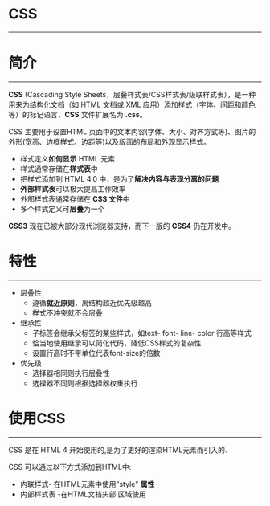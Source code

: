 #  CSS

---

# 简介

---

**CSS** (Cascading Style Sheets，层叠样式表/CSS样式表/级联样式表），是一种用来为结构化文档（如 HTML 文档或 XML 应用）添加样式（字体、间距和颜色等）的标记语言，**CSS** 文件扩展名为 **.css**。

CSS 主要用于设置HTML 页面中的文本内容(字体、大小、对齐方式等)、图片的外形(宽高、边框样式、边距等)以及版面的布局和外观显示样式。

- 样式定义**如何显示** HTML 元素
- 样式通常存储在**样式表**中
- 把样式添加到 HTML 4.0 中，是为了**解决内容与表现分离的问题**
- **外部样式表**可以极大提高工作效率
- 外部样式表通常存储在 **CSS 文件**中
- 多个样式定义可**层叠**为一个

**CSS3** 现在已被大部分现代浏览器支持，而下一版的 **CSS4** 仍在开发中。



# 特性

---

- 层叠性
   - 遵循**就近原则**，离结构越近优先级越高
   - 样式不冲突就不会层叠
- 继承性
   - 子标签会继承父标签的某些样式，如text- font- line- color 行高等样式
   - 恰当地使用继承可以简化代码，降低CSS样式的复杂性
   - 设置行高时不带单位代表font-size的倍数
- 优先级
   - 选择器相同则执行层叠性
   - 选择器不同则根据选择器权重执行



# 使用CSS

---

CSS 是在 HTML 4 开始使用的,是为了更好的渲染HTML元素而引入的.

CSS 可以通过以下方式添加到HTML中:

- 内联样式- 在HTML元素中使用"style" **属性**
- 内部样式表 -在HTML文档头部 <head> 区域使用<style> **元素** 来包含CSS
- 外部引用 - 使用外部 CSS **文件**

最好的方式是通过外部引用CSS文件.

1. 内联样式

    ```html
    <body style="background-color:yellow;">
    ```

2. 内部样式表

    ```html
    <head>
    <style type="text/css">
    body {background-color:yellow;}
    p {color:blue;}
    </style>
    </head>
    ```

3. 外部样式表

    ```html
    <head>
    <link rel="stylesheet" type="text/css" href="mystyle.css">
    </head>
    ```


# 多重样式优先级

---

样式表允许以多种方式规定样式信息。样式可以规定在单个的 HTML 元素中，在 HTML 页的头元素中，或在一个外部的 CSS 文件中。甚至可以在同一个 HTML 文档内部引用多个外部样式表。

一般情况下，优先级如下：

**（内联样式）Inline style > （内部样式）Internal style sheet >（外部样式）External style sheet > 浏览器默认样式**

> 如果外部样式放在内部样式的后面，则外部样式将覆盖内部样式

下列是一份优先级逐级增加的选择器列表：

- 继承/通用选择器（*）
- 元素(类型)选择器
- 类选择器
- 属性选择器
- 伪类
- ID 选择器
- 内联样式

![image-20230729135222071](Pictures/image-20230729135222071.png)

>  !important 规则例外
>
> 当 !important 规则被应用在一个样式声明中时,该样式声明会覆盖CSS中任何其他的声明, 无论它处在声明列表中的哪里. 尽管如此, !important规则还是与优先级毫无关系.使用 !important 不是一个好习惯，因为它改变了你样式表本来的级联规则，从而使其难以调试。
>
> 一些经验法则：
>
> - **Always** 要优化考虑使用样式规则的优先级来解决问题而不是 `!important`
> - **Only** 只在需要覆盖全站或外部 css（例如引用的 ExtJs 或者 YUI ）的特定页面中使用 `!important`
> - **Never** 永远不要在全站范围的 css 上使用` !important`
> - **Never** 永远不要在你的插件中使用 `!important`

CSS 优先级法则：

-  选择器都有一个权值，权值越大越优先；
-  当权值相等时，后出现的样式表设置要优于先出现的样式表设置；
-  创作者的规则高于浏览者：即网页编写者设置的CSS 样式的优先权高于浏览器所设置的样式；
-  继承的CSS 样式权重是0，不如后来指定的CSS 样式；
-  在同一组属性设置中标有“!important”规则的优先级最大
-  权重叠加：**复合选择器**的权重需要将选择器的所有权重相加，且结果不会产生进位



# 书写顺序

---

1. 布局定位属性: display/position/ float/clear/visibility/overflow	(建议 display第一个写，毕竟关系到模式)
2. 自身属性: width/height/margin/ padding /border/ background
3. 文本属性: color/font / text-decoration/text-align/vertical-align/white- space / break-word
4. 其他属性 ( CSS3 ) : content/cursor / border-radius / box-shadow / text-shadow/ background:linear-gradient...

# Emmet语法

---

Emmet语法的前身是Zen coding,它使用缩写,来提高HTML/CSS的编写速度,VScode内部已经集成该语法.

1. 快速生成HTML结构语法

   ​	 ①生成标签 直接输入标签名 按tab键即可 比如 div 然后tab键,就可以生成<div></div>
   ​     ②如果想要生成多个相同标签 加上 * 就可以 比如 div*3 就可以快速生成3个div
   ​     ③如果有父子级关系,可以用> 比如 ul>li就可以
   ​     ④如果有兄弟关系的标签,用+ 就可以 比如 div+p
   ​     ⑤如果生成带有类名或者id名字的,直接写 .demo 或者 #two tab 键就可以了
   ​     ⑥如果生成的div类名是由顺序的,可以用自增符号$
   ​     ⑦如果想要在生成的标签内部写内容可以用{}表示

2. 快速生成CSS样式语法

   CSS基本采取简写形式即可

   ​     ①比如w200 按tab 可以生成 width:200px;
   ​     ②比如lh26 按tab 可以生成 line-height:26px; 



# 初始化(CSS reset)

---

1. 不同浏览器对有些标签的默认值是不同的，为了消除不同浏览器对HTML文本呈现的差异，照顾浏览器的兼容，我们需要对CSS初始化

2. 每个网页都必须首先进行CSS初始化

3. ```css
   *{
       margin: 0;
       padding: 0;
       outline: 0;
       resize: none;
   }
   em,
   i{
       font-style: normal;
   }
   li{
       list-style: none;
   }
   img{
       border: 0;
       vertical-align: middle;
   }
   button{
       cursor: pointer;
   }
   a{
       text-decoration:none;
   }
   .clearfix:after {
   	content:"";
       display: block;
       height: 0;
       clear: both;
       visibility: hidden;
   }
   .clearfix{ 
       /* IE6、7 专有 */
   	*zoom: 1;
   }
   ```

# 基本语法

---

```css
selector{
    property:style attribute;
}
```

CSS 规则由两个主要的部分构成：选择器，以及一条或多条声明

选择器通常是您需要改变样式的 HTML 元素。

每条声明都是一个键值对，即由一个属性和一个值组成。

属性（property）是准备设置的样式属性（style attribute）。每个属性有一个值。属性和值被冒号分开。

CSS声明总是以分号 **;** 结束，声明总以大括号 **{}** 括起来。

CSS注释以 **/\*** 开始, 以 ***/** 结束。



# 代码风格

---

1. 样式格式书写

   1. 紧凑格式

      ```css
      h3 {color: deeppink; font-size: 20px}
      ```

   2. 展开格式

      ```css
      h3 {
          color: pink;
          font-size: 20px;
      }
      ```

      建议使用展开格式

2. 样式大小写

   建议样式选择器、属性名、属性值关键字全部使用小写字母，特殊情况除外

3. 空格规范

   1. 属性值前面、冒号后面，保留一个空格
   2. 选择器(标签)和大括号中间保留空格

 

# 基础选择器

---

选择器(选择符)就是根据不同需求把不同的标签选出来。

基础选择器是由单个选择器组成的，包括标签选择器、类选择器、id选择器、通配符选择器



## 标签(元素)选择器

标签选择器(元素选择器)是指用 HTML标签名称作为选择器，按标签名称分类，为页面中某一类标签指统一的CSS样式。

标签选择器可以把某一类标签全部选择出来，比如所有的`<div>` 标签和所有的`<span>`标签

```css
labelname {
    property:style attribute;
}
```



## 类选择器

class 选择器用于描述一组元素的样式

class 选择器在 HTML 中以 class 属性表示, 在 CSS 中，类选择器以一个点 **.** 号显示

不能使用标签名作为类名

```css
.classname {
    property: style attribute;
}
/*选择标签中所有类名为class的元素*/
label.class{
    property: style attribute;
}
```

多类名：可以给一个标签指定多个类名，从而达到更多的选择目的；在标签中写多个类名，多个类名中间用空格分开即可；可以把一些标签元素相同的样式(共同的部分)放到同一个类里面从而进行同时调整



## id选择器

id 选择器可以为标有特定 id 的 HTML 元素指定特定的样式。

HTML元素以id属性来设置id选择器,CSS 中 id 选择器以 "#" 来定义。

 ID属性不要以数字开头，数字开头的ID在 Mozilla/Firefox 浏览器中不起作用。

ID属性只能在每个HTML文档中出现一次。

```css
#id {
    property: style attribute;
}
```



## 通配符选择器

在CSS中，通配符选择器使用`*`定义，它表示选取页面中所有元素(标签)

```css
* {
    property: style attribute;
}
```



##  属性选择器

通过元素的属性选择 HTML 元素。属性选择器可以根据属性名和属性值进行选择。

```css
lable[attribute]
lable[attribute=value]
/*属性包含value*/
[attribute~=value]
/*匹配具有 att 属性且值以 val 开头的 E 元素*/
lable[att^="val"]
/*匹配具有 att 属性且值以 val 结尾的 E 素*/
lable[att$="val"]
/*匹配具有 att 属性且值中含有 val 的 E 元素*/
lable[att*="val"]
```



# 复合选择器

---

在CSS中，可以根据选择器的类型把选择器分为基础选择器和复合选择器，复合选择器是建立在基础选择器之上，对基本选择器进行组合形成的

 复合选择器由两个或多个基础选择器通过不同方式组合而成，复合选择器可以更准确、高效地选择目标元素(标签)。



## 后代选择器

```css
父元素 子元素 {
    样式声明
}
```

后代选择器又称为包含选择器，可以选择父元素里面子元素(所有后代)。其写法就是把外层标签写在前面，内层标签写在后面，中间用空格分隔。当标签发生嵌套时，内层标签就成为外层标签的后代。



## 子选择器

```css
父元素>子元素 {
    样式声明
}
/*紧跟在前一个元素后的第一个元素*/
element+element{
}
```

子元素选择器(子选择器 )只能选择父元素的**最近一级子元素**



## 并集选择器

```css
元素1,
元素2,
...
元素n {
    样式声明
}
```

并集选择器可以选择多组标签, 同时为他们定义相同的样式。通常用于集体声明.
并集选择器是各选择器通过英文逗号(,)连接而成，任何形式的选择器都可以作为并集选择器的一部分。



## 伪类选择器

```css
元素:伪类 {
    样式声明
}
```

伪类是一种不存在的类，伪类用来表示**元素的一种状态**。

伪类选择器用于向某些选择器添加特殊的效果，比如给链接添加特殊效果，或选择第1个，第n个元素.

伪类选择器书写最大的特点是用冒号(:)表示，比如:hover 、 :first-child。

注意事项：

- 为了确保生效，请按照**LVHA**的顺序声明:link - :visited - :hover - :active
- 因为a链接在浏览器中具有默认样式，所以我们实际工作中都需要给链接单独指定样式



| 选择器               | 例子                  | 例子描述                                                     |
| -------------------- | --------------------- | ------------------------------------------------------------ |
| **:active**          | a:active              | 匹配被点击的链接                                             |
| :checked             | input:checked         | 匹配处于选中状态的 <input> 元素                              |
| :disabled            | input:disabled        | 匹配每个被禁用的 <input> 元素                                |
| :empty               | p:empty               | 匹配任何没有子元素的 <p> 元素                                |
| :enabled             | input:enabled         | 匹配每个已启用的 <input> 元素                                |
| :first-child         | p:first-child         | 匹配父元素中的第一个子元素 <p>，<p> 必须是父元素中的第一个子元素 |
| :first-of-type       | p:first-of-type       | 匹配父元素中的第一个 <p> 元素                                |
| **:focus**           | input:focus           | 匹配获得焦点的 <input> 元素                                  |
| **:hover**           | a:hover               | 匹配鼠标悬停其上的元素                                       |
| :in-range            | input:in-range        | 匹配具有指定取值范围的 <input> 元素                          |
| :invalid             | input:invalid         | 匹配所有具有无效值的 <input> 元素                            |
| :lang(language)      | p:lang(it)            | 匹配每个 lang 属性值以 "it" 开头的 <p> 元素                  |
| :last-child          | p:last-child          | 匹配父元素中的最后一个子元素 <p>， <p> 必须是父元素中的最后一个子元素 |
| :last-of-type        | p:last-of-type        | 匹配父元素中的最后一个 <p> 元素                              |
| **:link**            | a:link                | 匹配所有未被访问的链接                                       |
| :not(selector)       | :not(p)               | 匹配每个非 <p> 元素的元素                                    |
| :nth-child(n)        | p:nth-child(2)        | 匹配父元素中的第二个子元素 <p>                               |
| :nth-last-child(n)   | p:nth-last-child(2)   | 匹配父元素的倒数第二个子元素 <p>                             |
| :nth-last-of-type(n) | p:nth-last-of-type(2) | 匹配父元素的倒数第二个子元素 <p>                             |
| :nth-of-type(n)      | p:nth-of-type(2)      | 匹配父元素的第二个子元素 <p>                                 |
| :only-of-type        | p:only-of-type        | 匹配父元素中唯一的 <p> 元素                                  |
| :only-child          | p:only-child          | 匹配父元素中唯一的子元素 <p>                                 |
| :optional            | input:optional        | 匹配不带 "required" 属性的 <input> 元素                      |
| :out-of-range        | input:out-of-range    | 匹配值在指定范围之外的 <input> 元素                          |
| :read-only           | input:read-only       | 匹配指定了 "readonly" 属性的 <input> 元素                    |
| :read-write          | input:read-write      | 匹配不带 "readonly" 属性的 <input> 元素                      |
| :required            | input:required        | 匹配指定了 "required" 属性的 <input> 元素                    |
| :root                | root                  | 匹配元素的根元素，在 HTML 中，根元素永远是 HTML              |
| :target              | #news:target          | 匹配当前活动的 #news 元素（单击包含该锚名称的 URL）          |
| :valid               | input:valid           | 匹配所有具有有效值的 <input> 元素                            |
| **:visited**         | a:visited             | 匹配所有已经访问过的链接                                     |



## 结构伪类选择器

1. :first-child{},用来选择父元素下的第一个子元素。

   注意：:first-child{}是根据父元素下所有子元素进行排序。

2. :last-child{},用来选择父元素下的最后一个子元素。

   注意：:last-child{}是根据父元素下所有子元素进行排序

3. :nth-child(n){}，选中父元素第n个子元素，n为一个具体数字。

   :nth-child(n){}，选中父元素下所有子元素，n为字母。

   :nth-child(2n){}，选中父元素下偶数行的子元素。

   :nth-child(even){}，选中父元素下偶数行的子元素。

   :nth-child(2n+1){}，选中父元素下奇数行的子元素。

   :nth-child(odd){}，选中父元素下奇数行的子元素。

   注意：:nth-child(){}是根据父元素下所有子元素进行排序

4. :first-of-type{},用来选择父元素下的第一个子元素。

   注意：:first-of-type{}是根据父元素下所有同类型的子元素进行排序。

5. :last-of-type{},用来选择父元素下的最后一个子元素。

   注意：:last-of-type{}是根据父元素下所有同类型的子元素进行排序。

6. :nth-of-type(n){}，选中父元素第n个子元素，n为一个具体数字。

   :nth-of-type(n){}，选中父元素下所有子元素，n为字母。

   :nth-of-type(2n){}，选中父元素下偶数行的子元素。

   :nth-of-type(even){}，选中父元素下偶数行的子元素。

   :nth-of-type(2n+1){}，选中父元素下奇数行的子元素。

   :nth-of-type(odd){}，选中父元素下奇数行的子元素。

   注意：:nth-of-stype(n){}是根据父元素下同类型的子元素进行排序

7. :not(n){}否定类，将复合的元素去除，n为指定数值。

> - nth-child 对父元素里面所有孩子排序选择(序号是固定的) 先找到第n个孩子，然后看看是否和E匹配
>    nth-of-type 对父元素里面指定子元素进行排序选择。先去匹配E，然后再根据E 找第n个孩子
> - n 可以是数字，关键字和公式
>    - n 如果是数字，就是选择第n 个子元素，里面数字从1开始...
>    - n可以是关键字：even 偶数，odd 奇数
>    - n 可以是公式:常见的公式如下(如果n是公式，则从0开始计算，但是第0个元素或者超出了元素的个数会被忽略)
>
> ![image-20230802002533457](Pictures/image-20230802002533457.png)



## 伪元素选择器

1. 伪元素选择器可以帮助我们利用CSS创建新标签元素，而不需要HTML标签，从而简化HTML结构
2. `::before`在元素内部的**前面**插入内容，成为该元素的子元素
3. `::after`在元素内部的**后面**插入内容，成为该元素的子元素
4. before 和 after 创建一个元素，但是属于行内元素，新创建的这个元素在文档树中是找不到的，所以我们称为伪元素
5. before 和 after 必须有 content 属性
6. 伪元素选择器和标签选择器一样，权重为1

# 属性

---

## 字体属性

1. 字型

   - **通用字体系列** - 拥有相似外观的字体系统组合（如 "Serif" 或 "Monospace"）
   - **特定字体系列** - 一个特定的字体系列（如 "Times" 或 "Courier"）

   ![image-20230212193340935](Pictures/image-20230212193340935.png)

   ![image-20230212193456137](Pictures/image-20230212193456137.png)

2. 字体系列

   ```css
   font-family:"Times New Roman", Times, serif;
   ```

   font-family 属性设置文本的字体系列。

   font-family 属性应该设置几个字体名称作为一种"后备"机制，如果浏览器不支持第一种字体，他将尝试下一种字体。

   如果字体系列的名称超过一个字，它必须用引号，如Font Family："宋体"。

   多个字体系列是用一个逗号分隔指明。

3. 字体样式

   - 正常 - 正常显示文本
   - 斜体 - 以斜体字显示的文字
   - 倾斜的文字 - 文字向一边倾斜（和斜体非常类似，但不太支持）

   ```css
   font-style:normal;
   font-style:italic;
   font-style:oblique 5deg;
   ```

   > italic 和 oblique 都是向右倾斜的文字, 但区别在于 italic 是指斜体字，而 oblique 是倾斜的文字，对于没有斜体的字体应该使用 oblique 属性值来实现倾斜的文字效果。

4. 字体大小

   绝对大小：

   - 设置一个指定大小的文本
   - 不允许用户在所有浏览器中改变文本大小
   - 确定了输出的物理尺寸时绝对大小很有用

   相对大小：

   - 相对于周围的元素来设置大小
   - 允许用户在浏览器中改变文字大小

   字体的默认大小和普通文本段落一样，是16像素（16px=1em）。

   不能通过调整字体大小使段落看上去像标题，或者使标题看上去像段落，务必使用正确的HTML标签，如`<h1> - <h6>`表示标题和`<p>`表示段落。

   ```css
   font-size:40px;
   font-size:2.5em;
   body {font-size:100%;}
   ```

   > 为了避免Internet Explorer 中无法调整文本的问题，许多开发者使用 em 单位代替像素。
   >
   > em的尺寸单位由W3C建议。
   >
   > 1em和当前字体大小相等。在浏览器中默认的文字大小是16px。
   >
   > 因此，1em的默认大小是16px。可以通过下面这个公式将像素转换为em：**px/16=em**
   >
   > 
   >
   > 在所有浏览器的解决方案中，设置 `<body>`元素的默认字体大小的是百分比

5. 字体粗细

   ```css
   font-weight:normal;
   font-weight:bold;
   font-weight:900;
   ```

   | 值      | 描述                                                        |
   | :------ | :---------------------------------------------------------- |
   | normal  | 默认值。定义标准的字符。                                    |
   | bold    | 定义粗体字符。                                              |
   | bolder  | 定义更粗的字符。                                            |
   | lighter | 定义更细的字符。                                            |
   | number  | 定义由细到粗的字符。400 等同于 normal，而 700 等同于 bold。 |
   | inherit | 规定应该从父元素继承字体的粗细。                            |

6. 以小型大写字体或者正常字体显示文本

   ```css
   font-variant:small-caps;
   ```

   font-variant 属性设置小型大写字母的字体显示文本，这意味着所有的小写字母均会被转换为大写，但是所有使用小型大写字体的字母与其余文本相比，其字体尺寸更小

   | 值         | 描述                                         |
   | :--------- | :------------------------------------------- |
   | normal     | 默认值。浏览器会显示一个标准的字体。         |
   | small-caps | 浏览器会显示小型大写字母的字体。             |
   | inherit    | 规定应该从父元素继承 font-variant 属性的值。 |

7. 复合属性

   font 简写属性在一个声明中设置所有字体属性。

   可设置的属性是（按顺序）： "font-style font-variant font-weight font-size/line-height font-family"

   使用 font 属性时，必须按上面语法格式中的顺序书写，不能更换顺序，并且各个属性间以空格隔开

   font-size和font-family的值是必需的。如果缺少了其他值，默认值将被插入，如果有默认值的话。

   ```css
   font:font-style font-variant font-weight font-size/line-height font-family;
   ```

   | 值                      | 描述                                               |
   | :---------------------- | :------------------------------------------------- |
   | *font-style*            | 规定字体样式。                                     |
   | *font-variant*          | 规定字体异体。                                     |
   | *font-weight*           | 规定字体粗细。                                     |
   | *font-size/line-height* | 规定字体尺寸和行高。                               |
   | *font-family*           | 规定字体系列。                                     |
   | caption                 | 定义被标题控件（比如按钮、下拉列表等）使用的字体。 |
   | icon                    | 定义被图标标记使用的字体。                         |
   | menu                    | 定义被下拉列表使用的字体。                         |
   | message-box             | 定义被对话框使用的字体。                           |
   | small-caption           | caption 字体的小型版本。                           |
   | status-bar              | 定义被窗口状态栏使用的字体。                       |



## 文本属性

1. 文本颜色

   ```css
   color:red;
   color:#00ff00;
   color:rgb(255,0,0);
   ```

   颜色属性被用来设置文字的颜色。

   颜色是通过CSS最经常的指定：

   - 十六进制值 - 如: **＃FF0000**
   - 一个RGB值 - 如: **RGB(255,0,0)**
   - 颜色的名称 - 如: **red**

   > CSS的颜色可以通过以下方法指定：
   >
   > - 十六进制颜色
   >
   >    所有主要浏览器都支持十六进制颜色值。指定一个十六进制的颜色其组成部分是：＃RRGGBB，其中RR（红色），GG（绿色）和BB（蓝色）。所有值必须介于0和FF之间。
   >
   > - RGB颜色
   >
   >    RGB颜色值在所有主要浏览器都支持。RGB颜色值指定：RGB（红，绿，蓝）。每个参数（红色，绿色和蓝色）定义颜色的亮度，可在0和255之间，或一个百分比值（从0％到100％）之间的整数。
   >
   > - RGBA颜色
   >
   >    RGBA颜色值被IE9, Firefox3+, Chrome, Safari,和Opera10+支持。RGBA颜色值是RGB颜色值alpha通道的延伸 - 指定对象的透明度。RGBA颜色值指定：RGBA（红，绿，蓝，alpha）。 Alpha参数是一个介于0.0（完全透明）和1.0（完全不透明）之间的参数。
   >
   > - HSL色彩
   >
   >    IE9, Firefox, Chrome, Safari,和Opera 10+.支持HSL颜色值。HSL代表色相，饱和度和亮度 - 使用色彩圆柱坐标表示。HSL颜色值指定：HSL（色调，饱和度，明度）。色相是在色轮上的程度（从0到360）-0（或360）是红色的，120是绿色的，240是蓝色的。饱和度是一个百分比值;0％意味着灰色和100％的阴影，是全彩。亮度也是一个百分点;0％是黑色的，100％是白色的。
   >
   > - HSLA颜色
   >
   >    HSLA颜色值被IE9, Firefox3+, Chrome, Safari,和Opera10+.支持.HSLA的颜色值是一个带有alpha通道的HSL颜色值的延伸 - 指定对象的透明度。指定HSLA颜色值：HSLA（色调，饱和度，亮度，α），α是Alpha参数定义的不透明度。 Alpha参数是一个介于0.0（完全透明）和1.0（完全不透明）之间的参数。
   >
   > - 预定义/跨浏览器的颜色名称

2. 文本修饰

   ```css
   text-decoration:none;
   text-decoration:overline;
   text-decoration:line-through;
   text-decoration:underline;
   ```

   text-decoration 属性用来设置或删除文本的装饰。

   从设计的角度看 text-decoration属性主要是用来删除链接的下划线

   | 值           | 描述                                            |
   | :----------- | :---------------------------------------------- |
   | none         | 默认。定义标准的文本。                          |
   | underline    | 定义文本下的一条线。                            |
   | overline     | 定义文本上的一条线。                            |
   | line-through | 定义穿过文本下的一条线。                        |
   | blink        | 定义闪烁的文本。                                |
   | inherit      | 规定应该从父元素继承 text-decoration 属性的值。 |

3. 文本转换

   ```css
   text-transform:uppercase;
   text-transform:lowercase;
   text-transform:capitalize;
   ```

   文本转换属性是用来指定在一个文本中的大写和小写字母。

   可用于所有字句变成大写或小写字母，或每个单词的首字母大写。

   | 值         | 描述                                           |
   | :--------- | :--------------------------------------------- |
   | none       | 默认。定义带有小写字母和大写字母的标准的文本。 |
   | capitalize | 文本中的每个单词以大写字母开头。               |
   | uppercase  | 定义仅有大写字母。                             |
   | lowercase  | 定义无大写字母，仅有小写字母。                 |
   | inherit    | 规定应该从父元素继承 text-transform 属性的值。 |

4. 文本缩进

   ```css
   text-indent:50px;
   ```

   文本缩进属性是用来指定文本的第一行的缩进。

   | 值       | 描述                                        |
   | :------- | :------------------------------------------ |
   | *length* | 定义固定的缩进。默认值：0。                 |
   | *%*      | 定义基于父元素宽度的百分比的缩进。          |
   | inherit  | 规定应该从父元素继承 text-indent 属性的值。 |

5. 文本方向

   ```css
   direction:rtl;
   ```

   direction属性指定文本方向/书写方向。

   | 值      | 描述                                      |
   | :------ | :---------------------------------------- |
   | ltr     | 默认。文本方向从左到右。                  |
   | rtl     | 文本方向从右到左。                        |
   | inherit | 规定应该从父元素继承 direction 属性的值。 |

6. 字符间距

   ```css
   letter-spacing:2px
   letter-spacing:-3px
   ```

   letter-spacing 属性增加或减少字符间的空白（字符间距）

   | 值       | 描述                                           |
   | :------- | :--------------------------------------------- |
   | normal   | 默认。规定字符间没有额外的空间。               |
   | *length* | 定义字符间的固定空间（允许使用负值）。         |
   | inherit  | 规定应该从父元素继承 letter-spacing 属性的值。 |

7. 行高(行间距)

   ```css
   line-height:90%
   ```

   设置以百分比计的行高

   负值是不允许的

   | 值       | 描述                                                 |
   | :------- | :--------------------------------------------------- |
   | normal   | 默认。设置合理的行间距。                             |
   | *number* | 设置数字，此数字会与当前的字体尺寸相乘来设置行间距。 |
   | *length* | 设置固定的行间距。                                   |
   | *%*      | 基于当前字体尺寸的百分比行间距。                     |
   | inherit  | 规定应该从父元素继承 line-height 属性的值。          |

   ![image-20230212220728318](Pictures/image-20230212220728318.png)

8. 对齐元素中的文本

   ```css
   text-align:center
   ```

   text-align属性指定元素文本的水平对齐方式。

   | 值      | 描述                                       |
   | :------ | :----------------------------------------- |
   | left    | 把文本排列到左边。默认值：由浏览器决定。   |
   | right   | 把文本排列到右边。                         |
   | center  | 把文本排列到中间。                         |
   | justify | 实现两端对齐文本效果。                     |
   | inherit | 规定应该从父元素继承 text-align 属性的值。 |

9. 文本阴影

   ```css
   text-shadow: h-shadow v-shadow blur color;
   text-shadow: 2px 2px #ff0000;
   ```

   text-shadow 属性应用于阴影文本。

   | 值         | 描述                             |
   | :--------- | :------------------------------- |
   | *h-shadow* | 必需。水平阴影的位置。允许负值。 |
   | *v-shadow* | 必需。垂直阴影的位置。允许负值。 |
   | *blur*     | 可选。模糊的距离。               |
   | *color*    | 可选。阴影的颜色。               |

10. 设置或返回文本是否被重写

    ```css
    unicode-bidi: normal|embed|bidi-override|initial|inherit;
    ```

    unicode-bidi 属性与 direction 属性一起使用，来设置或返回文本是否被重写，以便在同一文档中支持多种语言。

    `unicode-bidi`与`direction`属性一同决定如何对文档中的双向文本进行处理。例如，如果内容块同时包含从左到右和从右到左的文本，则用户代理使用复杂的Unicode算法来决定如何显示文本。该`unicode-bidi`属性重写此算法，并允许开发人员控制文本嵌入。

    `unicode-bidi`和`direction`属性是两个不会受简写属性`all`影响的属性。

    | 值            | 描述                                                    |
    | :------------ | :------------------------------------------------------ |
    | normal        | 默认。不使用附加的嵌入层面。                            |
    | embed         | 创建一个附加的嵌入层面。                                |
    | bidi-override | 创建一个附加的嵌入层面。重新排序取决于 direction 属性。 |
    | initial       | 设置该属性为它的默认值。                                |
    | inherit       | 从父元素继承该属性。                                    |

11. 元素的垂直对齐

    ```css
    vertical-align:text-top;
    ```

    vertical-align 属性设置一个元素的垂直对齐方式。

    该属性定义行内元素的基线相对于该元素所在行的基线的垂直对齐。允许指定负长度值和百分比值。这会使元素降低而不是升高。在表单元格中，这个属性会设置单元格框中的单元格内容的对齐方式。

    | 值          | 描述                                                         |
    | :---------- | :----------------------------------------------------------- |
    | baseline    | 默认。元素放置在父元素的基线上。                             |
    | sub         | 垂直对齐文本的下标。                                         |
    | super       | 垂直对齐文本的上标                                           |
    | top         | 把元素的顶端与行中最高元素的顶端对齐                         |
    | text-top    | 把元素的顶端与父元素字体的顶端对齐                           |
    | middle      | 把此元素放置在父元素的中部。                                 |
    | bottom      | 使元素及其后代元素的底部与整行的底部对齐。                   |
    | text-bottom | 把元素的底端与父元素字体的底端对齐。                         |
    | length      | 将元素升高或降低指定的高度，可以是负数。                     |
    | %           | 使用 "line-height" 属性的百分比值来排列此元素。允许使用负值。 |
    | inherit     | 规定应该从父元素继承 vertical-align 属性的值。               |

12. 元素中空白的处理方式

    ```css
    /* 值 */
    white-space: normal;
    white-space: nowrap;
    white-space: pre;
    white-space: pre-wrap;
    white-space: pre-line;
    white-space: break-spaces;
    
    /* 全局值 */
    white-space: inherit;
    white-space: initial;
    white-space: revert;
    white-space: revert-layer;
    white-space: unset;
    ```

    white-space属性指定元素内的空白怎样处理。

    | 值       | 描述                                                         |
    | :------- | :----------------------------------------------------------- |
    | normal   | 默认。空白会被浏览器忽略。                                   |
    | pre      | 空白会被浏览器保留。其行为方式类似 HTML 中的 <pre> 标签。    |
    | nowrap   | 文本不会换行，文本会在在同一行上继续，直到遇到 <br> 标签为止。 |
    | pre-wrap | 保留空白符序列，但是正常地进行换行。                         |
    | pre-line | 合并空白符序列，但是保留换行符。                             |
    | inherit  | 规定应该从父元素继承 white-space 属性的值。                  |

    |                | 换行符 | 空格和制表符 | 文字换行 | 行尾空格 |
    | :------------- | :----- | :----------- | :------- | -------- |
    | `normal`       | 合并   | 合并         | 换行     | 删除     |
    | `nowrap`       | 合并   | 合并         | 不换行   | 删除     |
    | `pre`          | 保留   | 保留         | 不换行   | 保留     |
    | `pre-wrap`     | 保留   | 保留         | 换行     | 挂起     |
    | `pre-line`     | 保留   | 合并         | 换行     | 删除     |
    | `break-spaces` | 保留   | 保留         | 换行     | 换行     |

13. 字间距

    ```css
    word-spacing:30px;
    ```

    word-spacing属性增加或减少字与字之间的空白。

    负值是允许的。

    | 值       | 描述                                         |
    | :------- | :------------------------------------------- |
    | normal   | 默认。定义单词间的标准空间。                 |
    | *length* | 定义单词间的固定空间。                       |
    | inherit  | 规定应该从父元素继承 word-spacing 属性的值。 |



## 背景属性

1. 背景颜色
   - `background-color:value;`
   - 一般情况下元素背景颜色默认值是 transparent(透明)，我们也可以手动指定背景颜色为透明色
2. 背景图片
   -  `background-image:url(link) | none;`
   - background-image属性描述了元素的背景图像。实际开发常见于logo 或者一些装饰性的小图片或者是超大的背景图片,优点是非常便于控制位置(精灵图也是一种运用场景)
3. 背景平铺
   - `background-repaeat: repeat | no-repeat | repeat-x | repeat-y`
4. 背景图片位置
   - `background-position: x y;`
   - 参数值：
      - 精确单位length：百分数、由浮点数字和单位标识符组成的长度值，若未指定具体值则默认居中
      - 方向名词position：top、center、bottom、left、center、right，这类参数值的前后顺序可调换，若省略某个值则默认该值为居中对齐
      - 混合单位，第一个值为x坐标，第二个值为y坐标
5. 背景附着
   - `background-attachment: scroll | fixed`
6. 背景半透明
   - `background: rgba(0,0,0,value);`
   - 取值范围[0,1]
   - 只影响背景颜色，对其他无影响
7. 复合写法
   - `background:背景颜色 背景图片地址 背景平铺 背景图像滚动 背景图片位置`



## 显示与隐藏属性

1. display属性

   - `display: none | block`
   - none：隐藏元素且不占有原来位置
   - block：除了转换为块级元素之外，同时还有显示元素的意思

2. visibility属性

   - `visibility: inherit | visible | hidden | collapse`
   - inherit：继承上一个父对象的可见性
   - visible：对象可视
   - hidden：对象隐藏且继续占有原来位置
   - collapse：主要用来隐藏表格的行或列

3. overflow属性

   - `overflow: visible | hidden | auto | scroll | overlay`

   - visible：不剪切内容也不添加滚动条，是默认值

   - hidden：不显示超过对象尺寸的内容

   - auto：在需要时剪切内容并添加滚动条，此为body和textarea的默认值

   - scroll：总是显示滚动条

   - *overlay*：行为与auto相同，但滚动条绘制在内容之上而不是占用空间。仅在基于WebKit（例如，Safari）和基于Blink的（例如，Chrome或Opera）浏览器中受支持。

   - 注意：

      一般情况下，我们都不想让溢出的内容显示出来，因为溢出的部分会影响布局。
      但是如果有定位的盒子，请慎用overflow:hidden 因为它会隐藏多余的部分



## 垂直对齐属性

1. 用于设置一个元素的垂直对齐方式，但是它只针对于**行内元素或者行内块元素**有效
2. `vertical-align`
   - 相对父元素
      - `baseline`使元素的基线与父元素的基线对齐。HTML规范没有详细说明部分可替换元素的基线，如`<textarea>`，这意味着这些元素使用此值的表现因浏览器而异。
      - `sub`使元素的基线与父元素的下标基线对齐。
      - `super`使元素的基线与父元素的上标基线对齐。
      - `text-top`使元素的顶部与父元素的字体顶部对齐。
      - `text-bottom`使元素的底部与父元素的字体底部对齐。
      - `middle`使元素的中部与父元素的基线加上父元素x-height（译注：x高度）的一半对齐。
      - `<length>`使元素的基线对齐到父元素的基线之上的给定长度。可以是负数。
      - `<percentage>`使元素的基线对齐到父元素的基线之上的给定百分比，该百分比是`line-height`属性的百分比。可以是负数。
   - 相对行
      - `top`使元素及其后代元素的顶部与整行的顶部对齐。
      - `bottom`使元素及其后代元素的底部与整行的底部对齐。
3. 可用于使图片底侧的空白缝隙消除







# 元素显示模式

---

- 作用:网页的标签非常多，在不同地方会用到不同类型的标签，了解他们的特点可以更好的布局我们的网页

- 元素显示模式就是元素(标签)以什么方式进行显示，比如<div>自己占一行，比如一行可以放多个<span>

- HTML元素一般分为块元素和行内元素两种类型

- 模式转换：

   - 

      ```css
      /*含内元素<a>转换为块级元素*/
      display:block;
      ```

   - ```css
      /*块级元素转换为行内元素*/
      display:inline;
      ```

   - ```css
      /*行内元素转换为行内块元素*/
      display:inline-block;
      ```



# 传统网页布局

---

## 标准流(普通流/文档流)

CSS中的标准流是指HTML元素默认的布局方式。在标准流中，HTML元素会按照它们在HTML代码中出现的顺序依次排列，并且它们会给定一个默认的宽度。

- 块级元素会独占一行，从上向下顺序排列。常用元素 : div、hr、p、h1~h6、ul、ol、dl、form、table
- 行内元素会按照顺序，从左到右顺序排列，碰到父元素边缘则自动换行。常用元素:span、a、i、em等



## 浮动

float 属性用于创建浮动框，将其移动到一边，直到左边缘或右边缘触及包含块或另一个浮动框的边缘

- `float: none | left | right`

- 特性：

   - 浮动元素会脱离标准流(脱标)，浮动的盒子**不再保留原先的位置**
   - 浮动元素会在一行内显示，并沿着元素的**顶部**对齐
   - 浮动元素会具有行内块元素的特性。
   - 浮动的元素是互相贴靠在一起的(不会有缝缝隙)，如果父级宽度装不下这些浮动的盒子，多出的盒子
      会另起一行对齐。
   - 浮动的元素**不占据高度**
   - 只会压住它下面标准流的盒子，但是不会压住下面标准流盒子里面的文字(图片)

- 浮动元素经常和标准流父级搭配使用,先用标准流的父元素排列上下位置,之后内部子元素采取浮动排列左右位置

- 清除浮动

   - 由于浮动元素不再占用原文档流的位置，所以它会对后面的元素排版产生影响，即父级没有高度且子盒子浮动导致布局被影响

   - `selector{clear: left | right | both}`

   - 本质：清除浮动元素造成的影响

   - 策略：闭合浮动

   - 清除浮动之后，父级就会根据浮动的子盒子自动检测高度

   - 清除浮动方法

      1. 额外标签法(隔墙法)，是W3C推荐的做法

         - 额外标签法会在浮动元素未尾添加一个空的块级标签

         - 将这个空块级标签清除浮动

         - 优点:通俗易懂，书写方便
            缺点:添加许多无意义的标签，结构化较差

      2. 父级添加overflow

         - 给父级添加overflow 属性，将其属性值设置为 hidden、 auto 或 scroll
         - 优点:代码简洁
            缺点:无法显示溢出的部分

      3. :after伪元素

         - 给父元素添加:after 方式是额外标签法的升级版

         - ```css
            .clearfix:after {
            	content:"";
                display: block;
                height: 0;
                clear: both;
                visibility: hidden;
            }
            .clearfix{ 
                /* IE6、7 专有 */
            	*zoom: 1;
            }
            ```

         - 优点:没有增加标签，结构更简单
            缺点:照顾低版本浏览器

      4. 给父元素添加双伪元素

         - ```css
            .clearfix:before,.clearfix:after {
                content:"";
            	display:table;
            }
            .clearfix:after {
                clear:both;
            }
            .clearfix {
            	*zoom:1;
            }
            ```

         - 优点:代码更简洁
            缺点:照顾低版本浏览器



## 定位

1. 定位可以让盒子自由的在某个盒子内移动位置或者固定屏幕中某个位置，并且可以压住其他盒子

2. 定位=定位模式+边偏移

3. 定位模式
   - 定位模式决定元素的定位方式，它通过CSS的position 属性来设置
   
   - `position: static | relative | absolute | fixed | sticky` 
      - static：静态定位(无定位)
         - 默认定位方式
         - 静态定位按照标准流特性摆放位置，它没有边偏移
         - 静态定位在布局时很少用到
         
      - relative：相对定位
         - 元素在移动位置的时候**相对于它原来的位置**来移动
         - 原来在标准流的位置继续占有，后面的盒子仍然以标准流的方式对待它，即相对定位**不脱标**
         
      - absolute：绝对定位
         - 盒子可以在浏览器中以坐标进行位置精准描述，拥有自己的绝对位置
         - 元素脱离标准文档流(**脱标**)，释放自己的位置，对其他元素不会产生任何干扰而是对他们进行压盖
         - 如果没有祖先元素或者祖先元素没有定位，则以浏览器为准定位( Document文档)
         -  绝对定位的盒子会以自己祖先元素中，**离自己最近的拥有定位属性的盒子当做基准点**，这个盒子通常是相对定位的，所以这个性质也叫做子绝父相
         
      - fixed：固定定位
      
         - 元素固定于浏览器可视区的位置
      
         - **以浏览器的可视窗口为参照点**移动元素，跟父元素没有任何关关系，不随滚动条滚动
      
         - 固定定位也是**脱标**的，固定定位也可以看做是一种特殊的绝对定位
      
         - 以版心为基准的算法：
      
            ```css
            {
                position: fixed;
                left: 50%;
                margin-left: width/2;
            }
            ```
      
      - sticky：粘性定位
         - 这是 css3 新增的属性值
         - 最初会被当作是relative，相对于原来的位置进行偏移； 一旦超过一定阈值之后，会被当成 fixed定位，相对于视口进行定位
         - 以浏览器的可视窗口为参照点移动元素(固定定位特点)
            粘性定位占有原先的位置(相对定位特点)
         - 必须添加一个边偏移，即阈值
   
4. 边偏移
   - 边偏移就是定位的盒子移动到最终位置
   - `top | bottom | left | right : value`
   
5. 堆叠顺序
   - `z-index: value`
   - 决定盒子的层级顺序(z轴)，值为数字，没有单位，数值大的将覆盖数字小的部分
   - 数值可以是正整数、负整数或0,默认是auto
   - 如果属性值相同，则按照书写顺序，后来居上
   - 只有定位的盒子才有该属性
   
6. 特性

   - 行内元素添加绝对或者固定定位，可以直接设置高度和宽度
   - 块级元素添加绝对或者固定定位，如果不给宽度或者高度，默认大小是内容的大小
   - 绝对定位(固定定位)会压住下面标准流所有的内容





# BFC(块级格式化上下文)

---

> BFC（Block Formatting Context，块格式化上下文） 是Web页面的可视化CSS渲染的一部分，是页面中的一块渲染区域，有自己的渲染规则，它决定了其子元素将如何定位，以及和其他元素的关系和相互作用。BFC可以看成是元素的一种属性， 当元素拥有了BFC属性后，这个元素就可以看做成隔离了的独立容器，容器内的元素不会影响容器外的元素。

特点：

- 独立且隔离的一个区域
- 里面的盒子垂直排列
- 属于同一个BFC相邻的俩个盒子（父子关系 相邻的兄弟关系）会有内边距重叠
- BFC的区域不会与float重叠
- 计算BFC的高度时，浮动元素也参与计算



实现BFC属性的方法：

1. 浮动元素，float 除 none 以外的值
2. 定位元素，position的值不是static或者relative。
3. display 为 inline-block 、table-cell、table-caption、table、table-row、table-row-group、table-header-group、table-footer-group、inline-table、flow-root、flex或 inline-flex、grid或 inline-grid
4. overflow 除了 visible 以外的值（hidden，auto，scroll）
5. 根元素`<html>` 就是一个 BFC



作用：

1. 避免外边距重叠（防止margin塌陷）
2. 清除浮动
3. 阻止元素被浮动元素覆盖

# 盒子模型(Box Model)

---

- CSS 盒子模型本质上是一个盒子，封装周围的HTML元素，它包括:边框、外边距、内边距、和实际内容

![image-20230729140617631](Pictures/image-20230729140617631.png)

1. border(边框)

   - `border-width: value`
   - ` border-style: value`
      - 语法
         - 如果提供全部四个参数值，将按上、右、下、左的顺序作用于四边。
         - 如果只提供一个，将用于全部的四边。
         - 如果提供两个，第一个用于上、下，第二个用于左、右。
         - 如果提供三个，第一个用于上，第二个用于左、右，第三个用于下。
         - 如果`border-width`等于0，本属性将失去作用。
      - 取值
         - *none*：和关键字 hidden 类似，不显示边框。在这种情况下，如果没有设定背景图片，`border-width`计算后的值将是 0，即使先前已经指定过它的值。在单元格边框重叠情况下，none 值优先级最低，意味着如果存在其他的重叠边框，则会显示为那个边框。
         - *hidden*：和关键字 none 类似，不显示边框。在这种情况下，如果没有设定背景图片，`border-width`计算后的值将是 0，即使先前已经指定过它的值。在单元格边框重叠情况下，hidden 值优先级最高，意味着如果存在其他的重叠边框，边框不会显示。
         - *dotted*：显示为一系列圆点。标准中没有定义两点之间的间隔大小，视不同实现而定。圆点半径是`border-width`计算值的一半。
         - *dashed*：显示为一系列短的方形虚线。标准中没有定义线段的长度和大小，视不同实现而定。
         - *solid*：显示为一条实线。
         - *double*：显示为一条双实线，宽度是`border-width`。
         - *groove*：显示为有雕刻效果的边框，样式与 ridge 相反。
         - *ridge*：显示为有浮雕效果的边框，样式与 groove 相反。
         - *inset*：显示为有陷入效果的边框，样式与 outset 相反。当它指定到`border-collapse`为 collapsed 的单元格时，会显示为 groove 的样式。
         - *outset*：显示为有突出效果的边框，样式与 inset 相反。当它指定到`border-collapse`为 collapsed 的单元格时，会显示为 ridge 的样式。
   - `border-color: value`
   - `border-collapse: collapse`合并相邻边框
   - 边框简写对于顺序没有要求  

2. content(内容)

3. padding(内边距)

   - 复合写法
      - 如果提供全部四个参数值，将按上、右、下、左的顺序作用于四边。
      - 如果只提供一个，将用于全部的四边。
      - 如果提供两个，第一个用于上、下，第二个用于左、右。
      - 如果提供三个，第一个用于上，第二个用于左、右，第三个用于下。

4. margin(外边距)

   - 复合写法

      - 如果提供全部四个参数值，将按上、右、下、左的顺序作用于四边。

      - 如果只提供一个，将用于全部的四边。

      - 如果提供两个，第一个用于上、下，第二个用于左、右。

      - 如果提供三个，第一个用于上，第二个用于左、右，第三个用于下。

   - 外边距可以让**块级**盒子**水平居中**，但是必须满足两个条件：

      - 盒子必须指定了宽度( width )
      - 盒子左右的外边距都设置为auto

   - 外边距塌陷

      - 对于两个嵌套关系(父子关系)的块元素，父元素有上外边距同时子元素也有上外边距，此时父元素会塌陷较大的外边距值，即两个上外边距会合成一个上外边距，以值相对较大的上外边距值为准。
      - 解决方法
         - 给父元素设置外边框（border）或者内边距（padding）(不建议)
         - 触发BFC
            - 浮动元素：子元素或者父元素的**float**不为**none**
            - 绝对定位元素：子元素或者父元素的**position**不为**relative**或**static**
            - 父元素的**overflow**为**auto**或**scroll**或**hidden**
            - 父元素的**display**的值为**table-cell**或**inline-block**或**flex**或 **inline-flex**
      - ![image-20230729183534563](Pictures/image-20230729183534563.png)

   - 外边距合并

      - 给一个元素设置下外边距（margin-bottom），并同时给一个元素设置上外边距（margin-top）。两个元素之间的距离不等于这两个外边距之和，而是等于其中最大的一个外边距。
      - 解决方法：
         - 只设置其中一个元素的margin值即可（推荐）
         - 给每一个元素添加父元素，然后触发BFC规则（不推荐）
      - ![image-20230729183548817](Pictures/image-20230729183548817.png)

5. 圆角边框

   - `border-radius: length;`
   - (椭)圆与边框的交集形成圆角效果
   - 该属性是一个简写属性，可以跟四个值，分别代表左上角、右上角、右下角、左下角
   - 如果是正方形，想要设置为一个圆，把数值修改为高度或者宽度的一半即可，或者直接写为 50%
   - 如果是个矩形,设置为高度的一半就可以做圆角矩形
   - ![image-20230729204252338](Pictures/image-20230729204252338.png)

6. 盒子阴影

   - `box-shadow:[inset]<offset-x><offset-y><blur-radius><spread-radius>[<color>]`

   - ```
      inset：可选参数。把其投影设置为内阴影。阴影落在盒子内部，这样看起来就像是内容被压低了。此时阴影会在边框之内(即使是透明边框）、背景之上、内容之下。若不设置，即为默认投影方式是外阴影。默认阴影在边框外，即阴影向外扩散。
      <offset-x>：设置水平偏移量，正值阴影则位于元素右边，负值阴影则位于元素左边。
      <offset-y>：设置垂直偏移量，正值阴影则位于元素下方，负值阴影则位于元素上方。
      <blur-radius>：可选参数。设置阴影模糊值。值越大，模糊面积越大，阴影就越大越淡。不能为负值。默认为0，此时阴影边缘锐利。对于长而直的阴影边缘，它会创建一个过渡颜色用于模糊以阴影边缘为中心、模糊半径为半径的局域，过渡颜色的范围在完整的阴影颜色到它最外面的终点的透明之间。
      <spread-radius>：可选参数。设置阴影外延值。取正值时，阴影扩大；取负值时，阴影收缩。默认为0，此时阴影与元素同样大。需要考虑inset。
      <color>：可选参数。设置阴影的颜色。如果没有指定，则由浏览器决定——通常是<color>的值，不过目前Safari取透明。
      ```

   - 默认的是外阴影(outset),但是不可以写这个单词,否则导致阴影无效

   - 盒子阴影不占用空间，不会影响其他盒子排列





# 高级技巧

---



## 精灵技术(CSS Sprites)

1. 一种网页图片应用处理方式，有效地减少服务器接收和发送请求的次数，提高页面的加载速度，它允许你将一个页面涉及到的所有零星图片都包含到一张大图中去，这样一来，当访问该页面时，载入的图片就不会像以前那样一幅一幅地慢慢显示出来了

2. 精灵技术主要针对于背景图片使用，就是把多个小背景图片整合到一张大图片中，这个大图片也称为sprites 精灵图或者雪碧图

3. 移动背景图片位置，此时可以使用 background-position。移动的距离就是这个目标图片的x和y坐标。注意网页中的坐标有所不同因为一般情况下都是往上往左移动，所以数值是负值。使用精灵图的时候需要精确测量，每个小背景图片的大小和位置

4. 缺点：

   图片文件还是比较大的
   图片本身放大和缩小会失真
   一旦图片制作完毕想要更换非常复杂



## 字体图标(iconfont)

1. 字体图标可以为前端工程师提供一种方便高效的图标使用方式，字体图标呈现为图标，本质为字体

2. 优点：

   轻量级:一个图标字体要比一系列的图像要小。一旦字体加载了，图标就会马上渲染出来，减少了服务器请求

   灵活性:本质其实是文字，可以很意的改变颜色、产生阴影、透明效果、旋转等

   兼容性:几乎支持所有的浏览器，请放心使用

3. 字体图标不能替代精灵技术，只是对工作中图标部分技术的提升和优化

4. 下载网站：

   ```
   icomoon字库 http://icomoon.io/
   阿里iconfont字库 http://www.iconfont.cn/
   ```

5. 引入：

   ```css
   /*字体声明*/
   @font-face{
       copy
   } 
   ```

6. 使用：

   ```css
   element{
       font-family:	;
   }
   ```

7. 追加：重新上传selection.json，然后选中自己想要新的图标，再重新下载iconfont，并替换原来的文件即可



## 三角

```css
box{
    width: 0;
    height: 0;
    line-height: 0;
    font-size: 0;
    border: px solid transparent;
    border-xx-color: value;
}
```



## 用户界面样式

1. 鼠标样式
   - `cursor: default | pointer | move | text | not-allowed`
   - default：默认指针，通常是箭头
   - pointer：悬浮于连接上时，通常为手
   - move：被悬浮的物体可被移动
   - text：指示文字可被选中
   - not-allowed：不能执行
2. 取消轮廓线`outline: 0 | none`
3. 防止拖拽文本域`resize: none`



## 将溢出文字用省略号表示

1. 单行文本

   ```css
   {
       /*1.先强制一行内显示文本，默认normal即自动换行*/
   	white-space: nowrap;
       /*2.超出的部分隐藏*/
   	overflow: hidden;
   	/*3.文字用省略号替代超出的部分*/
       text-overflow: ellipsis;
   }
   ```

2. 多行文本

   ```css
   {
       overflow: hidden;
       text-overflow: ellipsis;
       /*弹性伸缩盒子模型显示 */
       display: -webkit-box;
       /* 限制在一个块元素显示的文本的行数 */
       -webkit-line-clamp: 2;
       /*设置或检索伸缩盒对象的子元素的排列方式*/
       -webkit-box-orient: vertical;
   }
   ```

   多行文本溢出显示省略号有较大兼容性问题，适合于webKit浏览器或移动端(移动端大部分是webkit内核)



# CSS3新特性

---

